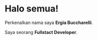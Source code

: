 # Halo semua! 

Perkenalkan nama saya **Ergia Buccharelli**.<br>

Saya seorang **Fullstact Developer**.<br>

